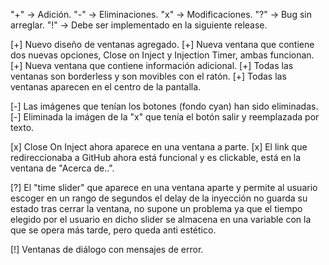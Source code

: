 "+" -> Adición.
"-" -> Eliminaciones.
"x" -> Modificaciones.
"?" -> Bug sin arreglar.
"!" -> Debe ser implementado en la siguiente release.


[+] Nuevo diseño de ventanas agregado.
[+] Nueva ventana que contiene dos nuevas opciones, Close on Inject y Injection Timer, ambas funcionan.
[+] Nueva ventana que contiene información adicional.
[+] Todas las ventanas son borderless y son movibles con el ratón.
[+] Todas las ventanas aparecen en el centro de la pantalla.

[-] Las imágenes que tenían los botones (fondo cyan) han sido eliminadas.
[-] Eliminada la imágen de la "x" que tenía el botón salir y reemplazada por texto.

[x] Close On Inject ahora aparece en una ventana a parte.
[x] El link que redireccionaba a GitHub ahora está funcional y es clickable, está en la ventana de "Acerca de..".


[?] El "time slider" que aparece en una ventana aparte y permite al usuario escoger en un rango de segundos el delay de la inyección no guarda su estado tras
cerrar la ventana, no supone un problema ya que el tiempo elegido por el usuario en dicho slider se almacena en una variable con la que se opera más tarde, pero queda
anti estético.

[!] Ventanas de diálogo con mensajes de error.
